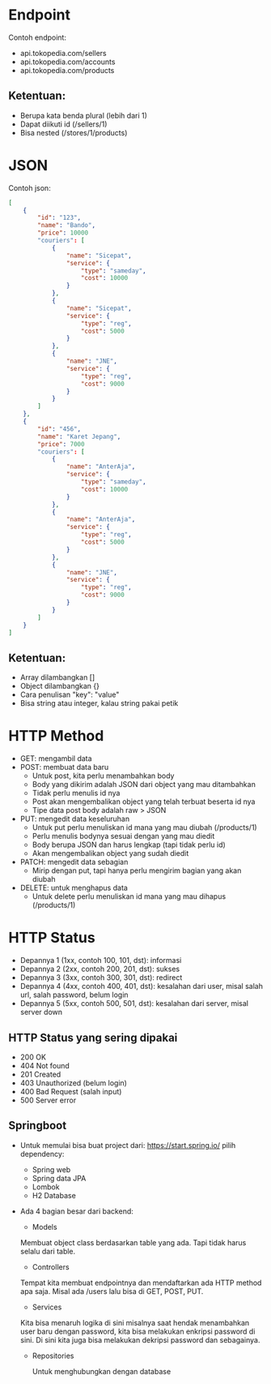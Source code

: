 # Endpoint
Contoh endpoint:
- api.tokopedia.com/sellers
- api.tokopedia.com/accounts
- api.tokopedia.com/products

## Ketentuan:
- Berupa kata benda plural (lebih dari 1)
- Dapat diikuti id (/sellers/1)
- Bisa nested (/stores/1/products)

# JSON
Contoh json:
```json
[
    {
        "id": "123",
        "name": "Bando",
        "price": 10000
        "couriers": [
            {
                "name": "Sicepat",
                "service": {
                    "type": "sameday",
                    "cost": 10000
                }
            },
            {
                "name": "Sicepat",
                "service": {
                    "type": "reg",
                    "cost": 5000
                }
            },
            {
                "name": "JNE",
                "service": {
                    "type": "reg",
                    "cost": 9000
                }
            }
        ]
    },
    {
        "id": "456",
        "name": "Karet Jepang",
        "price": 7000
        "couriers": [
            {
                "name": "AnterAja",
                "service": {
                    "type": "sameday",
                    "cost": 10000
                }
            },
            {
                "name": "AnterAja",
                "service": {
                    "type": "reg",
                    "cost": 5000
                }
            },
            {
                "name": "JNE",
                "service": {
                    "type": "reg",
                    "cost": 9000
                }
            }
        ]
    }
]
```

## Ketentuan:
- Array dilambangkan []
- Object dilambangkan {}
- Cara penulisan "key": "value"
- Bisa string atau integer, kalau string pakai petik

# HTTP Method
- GET: mengambil data
- POST: membuat data baru
    * Untuk post, kita perlu menambahkan body
    * Body yang dikirim adalah JSON dari object yang mau ditambahkan
    * Tidak perlu menulis id nya
    * Post akan mengembalikan object yang telah terbuat beserta id nya
    * Tipe data post body adalah raw > JSON
- PUT: mengedit data keseluruhan
    * Untuk put perlu menuliskan id mana yang mau diubah (/products/1)
    * Perlu menulis bodynya sesuai dengan yang mau diedit
    * Body berupa JSON dan harus lengkap (tapi tidak perlu id)
    * Akan mengembalikan object yang sudah diedit
- PATCH: mengedit data sebagian
    * Mirip dengan put, tapi hanya perlu mengirim bagian yang akan diubah
- DELETE: untuk menghapus data
    * Untuk delete perlu menuliskan id mana yang mau dihapus (/products/1)

# HTTP Status
- Depannya 1 (1xx, contoh 100, 101, dst): informasi
- Depannya 2 (2xx, contoh 200, 201, dst): sukses
- Depannya 3 (3xx, contoh 300, 301, dst): redirect
- Depannya 4 (4xx, contoh 400, 401, dst): kesalahan dari user, misal salah url, salah password, belum login
- Depannya 5 (5xx, contoh 500, 501, dst): kesalahan dari server, misal server down

## HTTP Status yang sering dipakai
- 200 OK
- 404 Not found
- 201 Created
- 403 Unauthorized (belum login)
- 400 Bad Request (salah input)
- 500 Server error

## Springboot
- Untuk memulai bisa buat project dari: https://start.spring.io/ pilih dependency:
    * Spring web
    * Spring data JPA
    * Lombok
    * H2 Database
- Ada 4 bagian besar dari backend: 
    * Models
    
    Membuat object class berdasarkan table yang ada. Tapi tidak harus selalu dari table.
    * Controllers
    
    Tempat kita membuat endpointnya dan mendaftarkan ada HTTP method apa saja. Misal ada /users lalu bisa di GET, POST, PUT. 
    * Services
    
    Kita bisa menaruh logika di sini misalnya saat hendak menambahkan user baru dengan password, kita bisa melakukan enkripsi password di sini. Di sini kita juga bisa melakukan dekripsi password dan sebagainya.
    * Repositories
      
      Untuk menghubungkan dengan database
